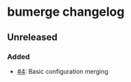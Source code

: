 <!--
SPDX-FileCopyrightText: © 2023 Nikita Karamov <me@kytta.dev>
SPDX-License-Identifier: CC-BY-4.0 OR BSD-2-Clause
-->

# bumerge changelog

## Unreleased

### Added

- [#4](https://github.com/kytta/bumerge/pull/4):
  Basic configuration merging
